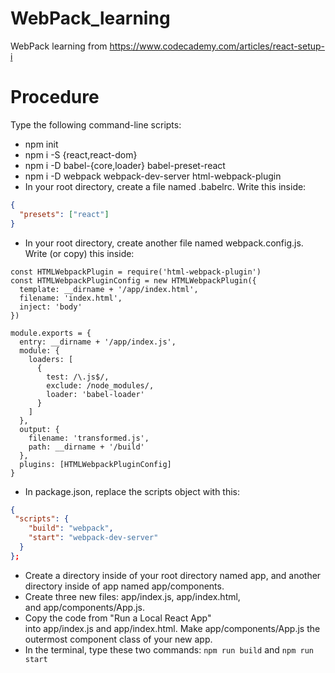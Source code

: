 # WebPack_learning
WebPack learning from https://www.codecademy.com/articles/react-setup-i

# Procedure
Type the following command-line scripts:
- npm init
- npm i -S {react,react-dom}
- npm i -D babel-{core,loader} babel-preset-react
- npm i -D webpack webpack-dev-server html-webpack-plugin
- In your root directory, create a file named .babelrc. Write this inside:
```json
{
  "presets": ["react"]
}
```

- In your root directory, create another file named webpack.config.js. Write (or copy) this inside:
```
const HTMLWebpackPlugin = require('html-webpack-plugin')
const HTMLWebpackPluginConfig = new HTMLWebpackPlugin({
  template: __dirname + '/app/index.html',
  filename: 'index.html',
  inject: 'body'
})

module.exports = {
  entry: __dirname + '/app/index.js',
  module: {
    loaders: [
      {
        test: /\.js$/,
        exclude: /node_modules/,
        loader: 'babel-loader'
      }
    ]
  },
  output: {
    filename: 'transformed.js',
    path: __dirname + '/build'
  },
  plugins: [HTMLWebpackPluginConfig]
}
```
- In package.json, replace the scripts object with this:
```json
{
 "scripts": {
    "build": "webpack",
    "start": "webpack-dev-server"
  }
};
```
- Create a directory inside of your root directory named app, and another directory inside of app named app/components.
- Create three new files: app/index.js, app/index.html, and app/components/App.js.
- Copy the code from "Run a Local React App" into app/index.js and app/index.html. Make app/components/App.js the outermost     component class of your new app.
- In the terminal, type these two commands: `npm run build` and `npm run start`



